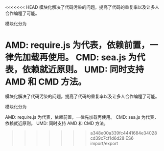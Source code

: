 <<<<<<< HEAD
模块化解决了代码污染的问题。提高了代码的重复率以及让多人合作编程了可能。

模块化分为

AMD: require.js 为代表，依赖前置，一律先加载再使用。
CMD: sea.js 为代表，依赖就近原则。
UMD: 同时支持 AMD 和 CMD 方法。
=======
模块化解决了代码污染的问题。提高了代码的重复率以及让多人合作编程了可能。

模块化分为

AMD: require.js 为代表，依赖前置，一律先加载再使用。
CMD: sea.js 为代表，依赖就近原则。
UMD: 同时支持 AMD 和 CMD 方法。
>>>>>>> a348e00a339fc4441684e34028cd39c7cf1d6d28
ES6 import/export